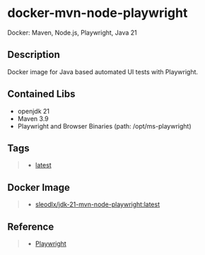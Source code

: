 # docker-mvn-node-playwright
Docker: Maven, Node.js, Playwright, Java 21

## Description
Docker image for Java based automated UI tests with Playwright.

## Contained Libs
* openjdk 21
* Maven 3.9
* Playwright and Browser Binaries (path: /opt/ms-playwright)

## Tags
> * [latest](jdk-21/Dockerfile)

## Docker Image
> * [sleodlx/jdk-21-mvn-node-playwright:latest](https://hub.docker.com/repository/docker/sleodlx/jdk-21-mvn-node-playwright/general)

## Reference
> * [Playwright](https://playwright.dev/java/docs/intro)
